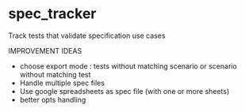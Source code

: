 # spec_tracker
Track tests that validate specification use cases

IMPROVEMENT IDEAS
  - choose export mode : tests without matching scenario or scenario without matching test
  - Handle multiple spec files
  - Use google spreadsheets as spec file (with one or more sheets)
  - better opts handling